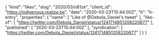 {
  "kind": "likes",
  "slug": "2020/03/n81ze",
  "client_id": "https://indigenous.realize.be",
  "date": "2020-03-23T15:44:00Z",
  "h": "h-entry",
  "properties": {
    "name": [
      "Like of @Debola_Daniel's tweet"
    ],
    "like-of": [
      "https://twitter.com/Debola_Daniel/status/1241714851208220677"
    ],
    "published": [
      "2020-03-23T15:44:00Z"
    ],
    "syndication": [
      "https://twitter.com/Debola_Daniel/status/1241714851208220677"
    ]
  }
}
